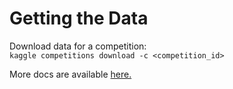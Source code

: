 # Getting the Data
Download data for a competition: \
`kaggle competitions download -c <competition_id>`

More docs are available [here.](https://www.kaggle.com/docs/api)
